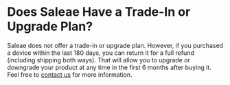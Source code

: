 # Does Saleae Have a Trade-In or Upgrade Plan?

Saleae does not offer a trade-in or upgrade plan. However, if you purchased a device within the last 180 days, you can return it for a full refund (including shipping both ways). That will allow you to upgrade or downgrade your product at any time in the first 6 months after buying it. Feel free to [contact us](https://contact.saleae.com/hc/en-us/requests/new) for more information.

